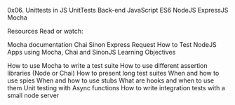 0x06. Unittests in JS
UnitTests
Back-end
JavaScript
ES6
NodeJS
ExpressJS
Mocha

Resources
Read or watch:

Mocha documentation
Chai
Sinon
Express
Request
How to Test NodeJS Apps using Mocha, Chai and SinonJS
Learning Objectives

How to use Mocha to write a test suite
How to use different assertion libraries (Node or Chai)
How to present long test suites
When and how to use spies
When and how to use stubs
What are hooks and when to use them
Unit testing with Async functions
How to write integration tests with a small node server
